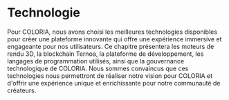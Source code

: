 # Technologie

Pour COLORIA, nous avons choisi les meilleures technologies disponibles pour créer une plateforme innovante qui offre une expérience immersive et engageante pour nos utilisateurs. Ce chapitre présentera les moteurs de rendu 3D, la blockchain Ternoa, la plateforme de développement, les langages de programmation utilisés, ainsi que la gouvernance technologique de COLORIA. Nous sommes convaincus que ces technologies nous permettront de réaliser notre vision pour COLORIA et d'offrir une expérience unique et enrichissante pour notre communauté de créateurs.
